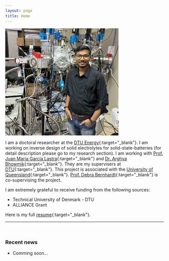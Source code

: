 ```yaml
---
layout: page
title: Home
---
```


<p><img src="assets/fig/cpp.JPG" alt="Chiku Parida" align="middle" width="360px"></p>

I am a doctoral researcher at the [DTU Energy](https://www.energy.dtu.dk/){:target="_blank"}. I am working on inverse design of solid electrolytes for solid-state-batteries (for detail description please go to my research section). I am working with [Prof. Juan Maria García Lastra](https://orbit.dtu.dk/en/persons/juan-maria-garc%C3%ADa-lastra){:target="_blank"} and [Dr. Arghya Bhowmik](https://orbit.dtu.dk/en/persons/arghya-bhowmik){:target="_blank"}. They are my supervisers at [DTU](https://www.dtu.dk/){:target="_blank"}. This project is associated with the [University of Queensland](https://aibn.uq.edu.au/){:target="_blank"}. [Prof. Debra Bernhardt](https://aibn.uq.edu.au/bernhardt){:target="_blank"} is co-supervising the project.

I am extremely grateful to receive funding from the following sources:     
* Technical University of Denmark - DTU 
* ALLIANCE Grant

Here is my full [resume](assets/files/Chikuparida_dtu_energy_cv.pdf){:target="_blank"}.


---------------------------------
<br>

### Recent news


<!-- 
comment out the unecessary things
 -->


* Comming soon...




